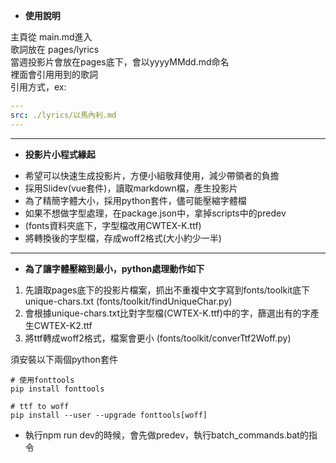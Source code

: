 - **使用說明**  

主頁從 main.md進入  
歌詞放在 pages/lyrics  
當週投影片會放在pages底下，會以yyyyMMdd.md命名  
裡面會引用用到的歌詞  
引用方式，ex:   
```yaml
---
src: ./lyrics/以馬內利.md
---
```
---

- **投影片小程式緣起**  

* 希望可以快速生成投影片，方便小組敬拜使用，減少帶領者的負擔
* 採用Slidev(vue套件)，讀取markdown檔，產生投影片
* 為了精簡字體大小，採用python套件，儘可能壓縮字體檔
* 如果不想做字型處理，在package.json中，拿掉scripts中的predev
* (fonts資料夾底下，字型檔改用CWTEX-K.ttf)
* 將轉換後的字型檔，存成woff2格式(大小約少一半)

---

- **為了讓字體壓縮到最小，python處理動作如下**  
1. 先讀取pages底下的投影片檔案，抓出不重複中文字寫到fonts/toolkit底下unique-chars.txt
   (fonts/toolkit/findUniqueChar.py)
2. 會根據unique-chars.txt比對字型檔(CWTEX-K.ttf)中的字，篩選出有的字產生CWTEX-K2.ttf
3. 將ttf轉成woff2格式，檔案會更小
   (fonts/toolkit/converTtf2Woff.py)

須安裝以下兩個python套件
```
# 使用fonttools
pip install fonttools

# ttf to woff
pip install --user --upgrade fonttools[woff] 
```

* 執行npm run dev的時候，會先做predev，執行batch_commands.bat的指令